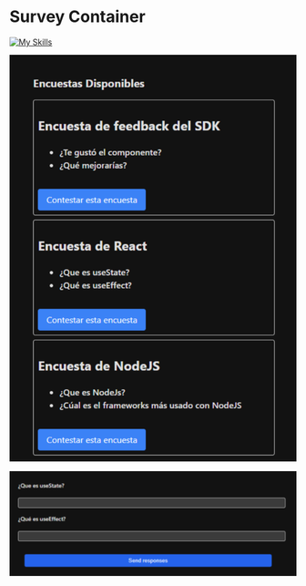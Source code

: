 # **Survey Container** 


[![My Skills](https://skillicons.dev/icons?i=react,typescript,nodejs,express,sqlite)](https://skillicons.dev)

![aa](https://github.com/FernadoCodeDev/Project-React-Ty-Node/blob/main/Img-Readme/Readme-Image-1.png)

![aaa](https://github.com/FernadoCodeDev/Project-React-Ty-Node/blob/main/Img-Readme/Readme-Image-2.png)



